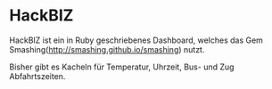 # HackBIZ
HackBIZ ist ein in Ruby geschriebenes Dashboard, welches das Gem Smashing(http://smashing.github.io/smashing) nutzt.

Bisher gibt es Kacheln für Temperatur, Uhrzeit, Bus- und Zug Abfahrtszeiten.
